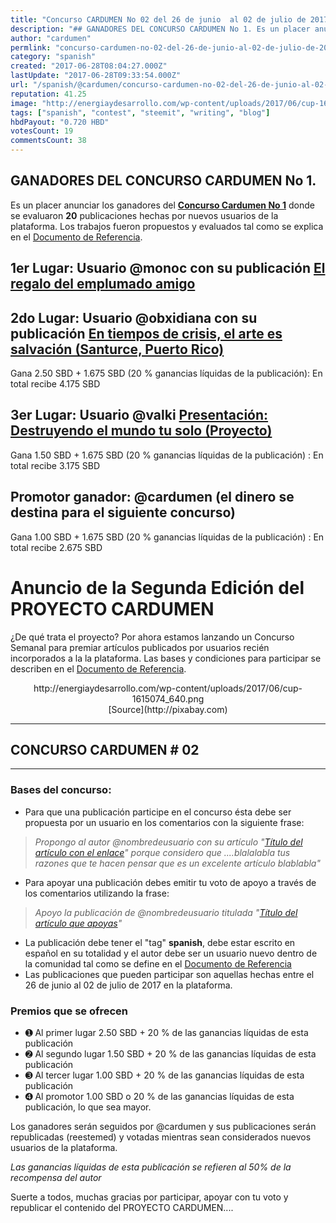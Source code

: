 ```yaml
---
title: "Concurso CARDUMEN No 02 del 26 de junio  al 02 de julio de 2017"
description: "## GANADORES DEL CONCURSO CARDUMEN No 1. Es un placer anunciar los ganadores del [**Concurso Cardumen No 1**](https://steemit.com/spanish/@cardumen/co..."
author: "cardumen"
permlink: "concurso-cardumen-no-02-del-26-de-junio-al-02-de-julio-de-2017"
category: "spanish"
created: "2017-06-28T08:04:27.000Z"
lastUpdate: "2017-06-28T09:33:54.000Z"
url: "/spanish/@cardumen/concurso-cardumen-no-02-del-26-de-junio-al-02-de-julio-de-2017"
reputation: 41.25
image: "http://energiaydesarrollo.com/wp-content/uploads/2017/06/cup-1615074_640.png"
tags: ["spanish", "contest", "steemit", "writing", "blog"]
hbdPayout: "0.720 HBD"
votesCount: 19
commentsCount: 38
---
```


## GANADORES DEL CONCURSO CARDUMEN No 1.
Es un placer anunciar los ganadores del [**Concurso Cardumen No 1**](https://steemit.com/spanish/@cardumen/concurso-cardumen-no-01-del-20-al-25-de-junio-de-2017) donde se evaluaron **20**  publicaciones hechas por nuevos usuarios de la plataforma. Los trabajos fueron propuestos y evaluados tal como se explica en el [Documento de Referencia](https://steemit.com/spanish/@cardumen/documento-referencial-del-proyecto-cardumen).

## 1er Lugar: Usuario @monoc con su publicación [El regalo del emplumado amigo](https://steemit.com/spanishchallenge/@monoc/spanishchallenge-14-entrada-1-el-regalo-del-emplumado-amigo)

## 2do Lugar: Usuario @obxidiana con su publicación [En tiempos de crisis, el arte es salvación (Santurce, Puerto Rico)]( https://steemit.com/spanish/@obxidiana/en-tiempos-de-crisis-el-arte-es-salvacion-santurce-puerto-rico)
Gana 2.50 SBD + 1.675 SBD (20 % ganancias líquidas de la publicación): En total recibe 4.175 SBD

## 3er Lugar: Usuario @valki [Presentación: Destruyendo el mundo tu solo (Proyecto)](https://steemit.com/spanish/@valki/presentacion-destruyendo-el-mundo-tu-solo-proyecto)
Gana 1.50 SBD + 1.675 SBD (20 % ganancias líquidas de la publicación) : En total recibe 3.175 SBD

## Promotor ganador: @cardumen (el dinero se destina para el siguiente concurso)
Gana 1.00 SBD + 1.675 SBD (20 % ganancias líquidas de la publicación) : En total recibe 2.675 SBD

# Anuncio de la Segunda Edición del **PROYECTO  CARDUMEN**

¿De qué trata el proyecto? Por ahora estamos lanzando un Concurso Semanal para premiar artículos publicados por usuarios recién incorporados a la la plataforma. Las bases y condiciones para participar se describen en el [Documento de Referencia](https://steemit.com/spanish/@cardumen/documento-referencial-del-proyecto-cardumen).

<center>http://energiaydesarrollo.com/wp-content/uploads/2017/06/cup-1615074_640.png</center>
<center>[Source](http://pixabay.com)</center>

---
## CONCURSO CARDUMEN # 02

---

### Bases del concurso:
- Para que una publicación participe en el concurso ésta debe ser propuesta por un usuario en los comentarios con la siguiente frase: 
>*Propongo al autor @nombredeusuario con su artículo "[Título del artículo con el enlace]()" porque considero que ....blalalabla tus razones que te hacen pensar que es un excelente artículo blablabla"*
- Para apoyar una publicación debes emitir tu voto de apoyo a través de los comentarios utilizando la frase:
> *Apoyo la publicación de @nombredeusuario titulada "[Título del artículo que apoyas]()"*
- La publicación debe tener el "tag" **spanish**, debe estar escrito en español en su totalidad y el autor debe ser un usuario nuevo dentro de la comunidad tal como se define en el [Documento de Referencia](https://steemit.com/spanish/@cardumen/documento-referencial-del-proyecto-cardumen)
- Las publicaciones que pueden participar son aquellas hechas entre el 26 de junio al 02 de julio de 2017 en la plataforma.

### Premios que se ofrecen
- ➊ Al primer lugar      2.50 SBD + 20 % de las ganancias líquidas de esta publicación
- ➋ Al segundo lugar  1.50 SBD + 20 % de las ganancias líquidas de esta publicación
- ➌ Al tercer lugar        1.00 SBD + 20 % de las ganancias líquidas de esta publicación
- ➍ Al promotor            1.00 SBD o 20 % de las ganancias líquidas de esta publicación, lo que sea mayor.

Los ganadores serán seguidos por @cardumen y sus publicaciones serán republicadas (reestemed) y votadas mientras sean considerados nuevos usuarios de la plataforma. 

*Las ganancias líquidas de esta publicación se refieren al 50% de la recompensa del autor*

Suerte a todos, muchas gracias por participar,  apoyar con tu voto y  republicar el contenido del PROYECTO CARDUMEN....